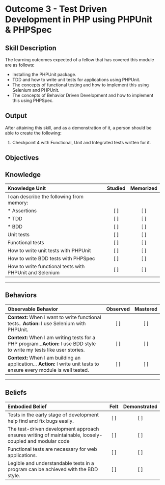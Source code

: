# Outcome 3 - Test Driven Development in PHP using PHPUnit &  PHPSpec

**Skill Description**
----------

The learning outcomes expected of a fellow that has covered this module are as follows:
- Installing the PHPUnit package.
- TDD and how to write unit tests for applications using PHPUnit.
- The concepts of functional testing and how to implement this using Selenium and PHPUnit.
- The concepts of Behavior Driven Development and how to implement this using PHPSpec.


**Output**
----------
After attaining this skill, and as a demonstration of it, a person should be able to create the following:

1. Checkpoint 4 with Functional, Unit and Integrated tests written for it.

**Objectives**
----------
## **Knowledge**


| Knowledge Unit   |      Studied      | Memorized |
|:-------------|:------------------:|:--------:|
| I can describe the following from memory: |  | |
| * Assertions | [ ] | [ ] |
| * TDD | [ ] | [ ] |
| * BDD | [ ] | [ ] |
| Unit tests | [ ] | [ ] |
| Functional tests | [ ] | [ ] |
| How to write unit tests with PHPUnit | [ ] | [ ] |
| How to write BDD tests with PHPSpec | [ ] | [ ] |
| How to write functional tests with PHPUnit and Selenium| [ ] | [ ] |


----------


## **Behaviors**

| Observable Behavior   |      Observed      | Mastered |
|:-------------|:------------------:|:--------:|
| **Context:**  When I want to write functional tests.. **Action:**  I use Selenium with PHPUnit. | [ ] | [ ]  |
| **Context:**  When I am writing tests for a PHP program...**Action:** I use BDD style to write my tests like user stories.|   [ ]   |   [ ] |
| **Context:** When I am building an application... **Action:**  I write unit tests to ensure every module is well tested. |   [ ]   |   [ ] |


----------


## **Beliefs**


| Embodied Belief   |      Felt      | Demonstrated |
|:-------------|:------------------:|:--------:|
| Tests in the early stage of development help find and fix bugs easily.| [ ] | [ ]  |
| The test-driven development approach ensures writing of maintainable, loosely-coupled and modular code |   [ ]   |   [ ] |
| Functional tests are necessary for web applications.|   [ ]   |   [ ] |
| Legible and understandable tests in a program can be achieved with the BDD style. |   [ ]   |   [ ] |
